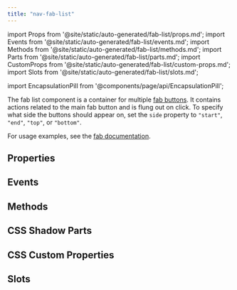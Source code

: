 ```yaml
---
title: "nav-fab-list"
---
```

import Props from '@site/static/auto-generated/fab-list/props.md';
import Events from '@site/static/auto-generated/fab-list/events.md';
import Methods from '@site/static/auto-generated/fab-list/methods.md';
import Parts from '@site/static/auto-generated/fab-list/parts.md';
import CustomProps from '@site/static/auto-generated/fab-list/custom-props.md';
import Slots from '@site/static/auto-generated/fab-list/slots.md';

import EncapsulationPill from '@components/page/api/EncapsulationPill';

<EncapsulationPill type="shadow" />

The fab list component is a container for multiple [fab buttons](./fab-button). It contains actions related to the main fab button and is flung out on click. To specify what side the buttons should appear on, set the `side` property to `"start"`, `"end"`, `"top"`, or `"bottom"`.

For usage examples, see the [fab documentation](./fab).

## Properties
<Props />

## Events
<Events />

## Methods
<Methods />

## CSS Shadow Parts
<Parts />

## CSS Custom Properties
<CustomProps />

## Slots
<Slots />